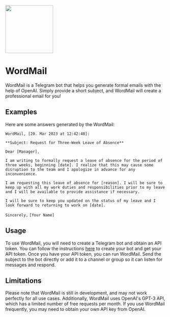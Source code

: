 <div align="left">
  <img width="150" height="150" src="https://lh3.googleusercontent.com/fife/AMPSemcUicyHRBb78UYnvi2Q9mdVTzAbgUfu1qh9nQx2E551Bvk-My9uVLyafb3I4TOo24vvq2Nz51duTk0inLqP2AciFCP_LY_v_nTnbWOOnO3XhasZ0QONfss4D_MGEet0iuC7hrizpMVFKcmTTu4HES8NzMaQnQT1Y28MONfoEVQBwdRlftFsI1KH4a_SlCcXBSgf-H47OwmVO0zenRTF0r7uEYVrJGeSvb8v8URtcrTf19XvVzD78dqZBXbN3mgyVVHltR8PQIGYJIN047_pB__RbyyBizZyfg3wdxD6OLpPXVbuNh3EFICwWk2OcQg3VPXc8hjGO3pmDq7qqhQEMnUs40X8G6BCjZHAYfVGIujRxidCiJmC1P1SR2RaH2H920JSP_jF9bW2crXs_0eIouSrgCWj9RxfOC3XKBpvkwZcTQP40o6j43lgXU89UkKlRgW-v-VE4nGUnG6PkWbsv6Q20qiopL9PHjMsHhSrnLtao-X70D5casjsnAQn6SjUvJmH-e4Dj0Ucu6im0u_XHvvXLw5bevIz1asUbbM6RStH2S0fOyH1VJ-uOvKpmggCooCnwbwRWnyRMw4-LBfj2OABuhJwjRLhux7AdatwUV3gaxOA8t4h16Y5BLKv6ToZM99xhjQPoBFqoSiQSFlQx4dgHqcrjlSQHeUCXXrfLxhhaBLXDe_LWbx1_6EDh2E8I8m9yNRHHII0z8GcJuSiC2mmU2Qhd_swBSYx9dAIK3ioykD4f0ZsTtHjxSMuSc-YhJRLbaUVkegsKSH7mIosvVwCS63QJ30JbF4u9Jj5VSXmYTUlnN3qZ0AxWni0kA4REWgE0Sx32SB-we41kYdKhqsSpm8cltejcZHBlYdB8lB2bAqYKCFKHwhr7tG8g4-BziS2VWL7JBo3FF3haI8c5wQI6FKaCh86OCc5LPQPf9kW1XhAiviEQKOx6mMC5DXFU1WoZmS7VBNhF5eZDFdNM1_5k4hrRvimdKgfWdfR7l5IsnvkCbsS2xcuyg7gU-AhotfXTRMFJedGMcBo9cz0UAkjpJX2OhlxkKWVvsI0qE_D2SY9_SPDB3O7y1aLhhCqNM1_Yw8OsivulBOuDnTYxyP0_WT9f3XurNLnlAH4Yxb6vovAK7g6TsWhL_gPP0drlVre6uDXS0WAW2Wfi6MPf9MjOuyHLDFgj62oq1NQAkB6k54JRMs4b6Q3Gw-w073wnTFqZMyMqG_5NoWK7bY44VzIR0BKbIVNU9h6w96vvsl0glLTnwNCKFUHR0dTyhEtC3Q4gqpJobur5q3nLUH1f7mobVQ_2OabjvPdYH_aK_nNY8cPW8jzyU0wWVoA-wEd6NK2jPAy_Qvjdh_2s6EDvj87RdBQ93QcGOsfLpIHZRpoLnb4Yy5z9vhLDgZyITVpdXQ1vUQQEVIRvhToI-iqD0Mj4OTuHeVzPfoeZhkxDJ2INMv_REwxi5NPNBpRB4oFNaSjIM8ZeLa9yCsKsZxwGElcG_DrPeYmDfWyruGov8s2lgENCz0oAZa-=w3024-h1554">
</div>


# WordMail

WordMail is a Telegram bot that helps you generate formal emails with the help of OpenAI. Simply provide a short subject, and WordMail will create a professional email for you!


## Examples

Here are some answers generated by the WordMail:

`WordMail, [20. Mar 2023 at 12:42:48]:`

`**Subject: Request for Three-Week Leave of Absence**`

`Dear [Manager],`

`I am writing to formally request a leave of absence for the period of three weeks, beginning [date]. I realize that this may cause some disruption to the team and I apologize in advance for any inconvenience.`

`I am requesting this leave of absence for [reason]. I will be sure to keep up with all my work duties and responsibilities prior to my leave and I will be available to provide assistance if necessary.`

`I will be sure to keep you updated on the status of my leave and I look forward to returning to work on [date].`

`Sincerely,`
`[Your Name]`


## Usage

To use WordMail, you will need to create a Telegram bot and obtain an API token. You can follow the instructions [here](https://core.telegram.org/bots#6-botfather) to create your bot and get your API token.
Once you have your API token, you can run WordMail. Send the subject to the bot directly or add it to a channel or group so it can listen for messages and respond.


## Limitations

Please note that WordMail is still in development, and may not work perfectly for all use cases. Additionally, WordMail uses OpenAI's GPT-3 API, which has a limited number of free requests per month. If you use WordMail frequently, you may need to obtain your own API key from OpenAI.

